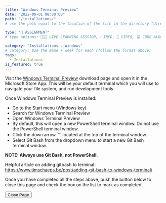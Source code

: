 ```yaml
---
title: "Windows Terminal Preview"
date: "2022-09-01 08:00:00"
path: "/installations/"
# use the path equal to the location of the file in the directory (directory structure)

type: "📝 ASSIGNMENT"
# type options: 👩🏽‍🏫 LIVE LEARNING SESSION, ℹ️ INFO, 🎥 VIDEO, 💻 CODE ALONG, 🥼LAB, ↩️ REVIEW/NOTES, 👥 GROUP LEARNING, 👷🏼‍♂️ GROUP PROJECT, 🧠 ASSESSMENT, 📝 ASSIGNMENT

category: "Installations - Windows"
# category: Use the Name + week for each (follow the format above)
tags:
  - Installations
is_featured: true
---
```

Visit the [Windows Terminal Preview](https://www.microsoft.com/en-us/p/windows-terminal-preview/9n8g5rfz9xk3?cid=msft_web_chart&activetab=pivot:overviewtab) download page and open it in the Microsoft Store App. This will be your default terminal which you will use to navigate your file system, and run development tools.

Once Windows Terminal Preview is installed:

- Go to the Start menu (Windows key)
- Search for Windows Terminal Preview
- Open Windows Terminal Preview
- By default, this will open a new PowerShell terminal window. Do not use the PowerShell terminal window.
- Click the down arrow ﹀ located at the top of the terminal window.
- Select Git Bash from the dropdown menu to start a new Git Bash terminal window.

**NOTE: Always use Git Bash, not PowerShell.**

Helpful article on adding gitbash to terminal: https://www.timschaeps.be/post/adding-git-bash-to-windows-terminal/

Once you have completed all the steps above, push the button below to close this page and check the box on the list to mark as completed.

<button class="report m-1 p-3 btn-lg btn-outline-warning btn" onclick="window.close()">Close Page</button>
